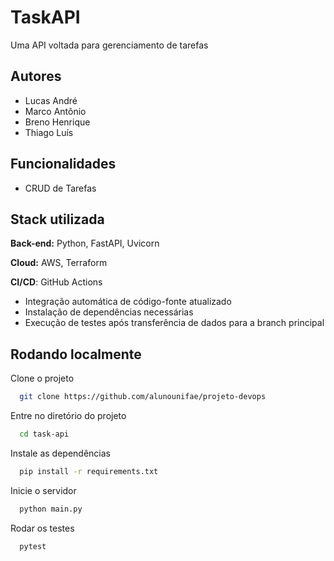 # TaskAPI

Uma API voltada para gerenciamento de tarefas


## Autores

- Lucas André
- Marco Antônio
- Breno Henrique
- Thiago Luís
## Funcionalidades

- CRUD de Tarefas


## Stack utilizada

**Back-end:** Python, FastAPI, Uvicorn

**Cloud:** AWS, Terraform

**CI/CD**: GitHub Actions
- Integração automática de código-fonte atualizado
- Instalação de dependências necessárias
- Execução de testes após transferência de dados para a branch principal


## Rodando localmente

Clone o projeto

```bash
  git clone https://github.com/alunounifae/projeto-devops
```

Entre no diretório do projeto

```bash
  cd task-api
```

Instale as dependências

```bash
  pip install -r requirements.txt
```

Inicie o servidor

```bash
  python main.py
```

Rodar os testes

```bash
  pytest
```

